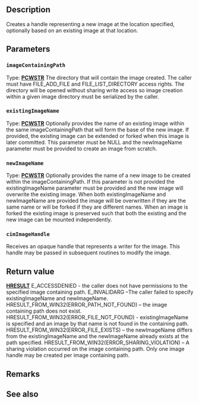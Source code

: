 ## Description

Creates a handle representing a new image at the location specified, optionally based on an existing image at that location.

## Parameters

### `imageContainingPath`

Type: **[PCWSTR](https://learn.microsoft.com/windows/desktop/winprog/windows-data-types)**
The directory that will contain the image created. The caller must have FILE_ADD_FILE and FILE_LIST_DIRECTORY access rights. The directory will be opened without sharing write access so image creation within a given image directory must be serialized by the caller.

### `existingImageName`

Type: **[PCWSTR](https://learn.microsoft.com/windows/desktop/winprog/windows-data-types)**
Optionally provides the name of an existing image within the same imageContainingPath that will form the base of the new image. If provided, the existing image can be extended or forked when this image is later committed. This parameter must be NULL and the newImageName parameter must be provided to create an image from scratch.

### `newImageName`

Type: **[PCWSTR](https://learn.microsoft.com/windows/desktop/winprog/windows-data-types)**
Optionally provides the name of a new image to be created within the imageContainingPath. If this parameter is not provided the existingImageName parameter must be provided and the new image will overwrite the existing image. When both existingImageName and newImageName are provided the image will be overwritten if they are the same name or will be forked if they are different names.
When an image is forked the existing image is preserved such that both the existing and the new image can be mounted independently.

### `cimImageHandle`

Receives an opaque handle that represents a writer for the image. This handle may be passed in subsequent routines to modify the image.

## Return value

**[HRESULT](https://learn.microsoft.com/windows/desktop/winprog/windows-data-types)**
E_ACCESSDENIED - the caller does not have permissions to the specified image containing path.
E_INVALIDARG –The caller failed to specify existingImageName and newImageName.
HRESULT_FROM_WIN32(ERROR_PATH_NOT_FOUND) – the image containing path does not exist.
HRESULT_FROM_WIN32(ERROR_FILE_NOT_FOUND) - existingImageName is specified and an image by that name is not found in the containing path.
HRESULT_FROM_WIN32(ERROR_FILE_EXISTS) – the newImageName differs from the existingImageName and the newImageName already exists at the path specified.
HRESULT_FROM_WIN32(ERROR_SHARING_VIOLATION) – A sharing violation occurred on the image containing path. Only one image handle may be created per image containing path.

## Remarks

## See also